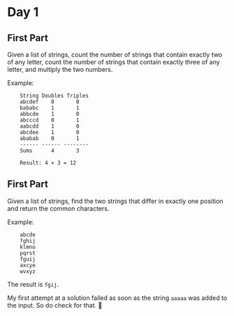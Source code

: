 # Day 1

## First Part

Given a list of strings, count the number of strings that contain
exactly two of any letter, count the number of strings that contain
exactly three of any letter, and multiply the two numbers.

Example:

```
    String Doubles Triples
    abcdef    0       0
    bababc    1       1
    abbcde    1       0
    abcccd    0       1
    aabcdd    1       0
    abcdee    1       0
    ababab    0       1
    ------ ------ --------
    Sums      4       3
    
    Result: 4 × 3 = 12
```

## First Part

Given a list of strings, find the two strings that differ in exactly
one position and return the common characters.

Example:

```
    abcde
    fghij
    klmno
    pqrst
    fguij
    axcye
    wvxyz
```

The result is `fgij`.

My first attempt at a solution failed as soon as the string `aaaaa`
was added to the input. So do check for that. 🙂
